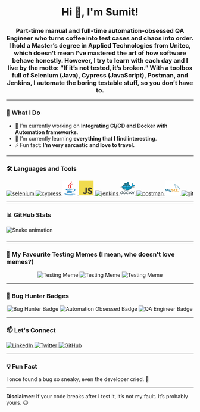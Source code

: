 <h1 align="center">Hi 👋, I'm Sumit!</h1>
<h3 align="center">Part-time manual and full-time automation-obsessed QA Engineer who turns coffee into test cases and chaos into order. I hold a Master’s degree in Applied Technologies from Unitec, which doesn't mean I’ve mastered the art of how software behave honestly. However, I try to learn with each day and I live by the motto: “If it’s not tested, it’s broken.” With a toolbox full of Selenium (Java), Cypress (JavaScript), Postman, and Jenkins, I automate the boring testable stuff, so you don’t have to.</h3>

---

### 🚀 **What I Do**
- 🔭 I’m currently working on **Integrating CI/CD and Docker with Automation frameworks**.
- 🌱 I’m currently learning **everything that I find interesting**.
- ⚡ Fun fact: **I'm very sarcastic and love to travel.**

---

### 🛠️ **Languages and Tools**
<p align="left">
  <a href="https://www.selenium.dev" target="_blank" rel="noreferrer"> 
    <img src="https://raw.githubusercontent.com/detain/svg-logos/780f25886640cef088af994181646db2f6b1a3f8/svg/selenium-logo.svg" alt="selenium" width="40" height="40"/> 
  </a>
  <a href="https://www.cypress.io" target="_blank" rel="noreferrer"> 
    <img src="https://raw.githubusercontent.com/simple-icons/simple-icons/6e46ec1fc23b60c8fd0d2f2ff46db82e16dbd75f/icons/cypress.svg" alt="cypress" width="40" height="40"/> 
  </a>
  <a href="https://www.java.com" target="_blank" rel="noreferrer"> 
    <img src="https://raw.githubusercontent.com/devicons/devicon/master/icons/java/java-original.svg" alt="java" width="40" height="40"/> 
  </a>
  <a href="https://developer.mozilla.org/en-US/docs/Web/JavaScript" target="_blank" rel="noreferrer"> 
    <img src="https://raw.githubusercontent.com/devicons/devicon/master/icons/javascript/javascript-original.svg" alt="javascript" width="40" height="40"/> 
  </a>
  <a href="https://www.jenkins.io" target="_blank" rel="noreferrer"> 
    <img src="https://www.vectorlogo.zone/logos/jenkins/jenkins-icon.svg" alt="jenkins" width="40" height="40"/> 
  </a>
  <a href="https://www.docker.com/" target="_blank" rel="noreferrer"> 
    <img src="https://raw.githubusercontent.com/devicons/devicon/master/icons/docker/docker-original-wordmark.svg" alt="docker" width="40" height="40"/> 
  </a>
  <a href="https://postman.com" target="_blank" rel="noreferrer"> 
    <img src="https://www.vectorlogo.zone/logos/getpostman/getpostman-icon.svg" alt="postman" width="40" height="40"/> 
  </a>
  <a href="https://www.mysql.com/" target="_blank" rel="noreferrer"> 
    <img src="https://raw.githubusercontent.com/devicons/devicon/master/icons/mysql/mysql-original-wordmark.svg" alt="mysql" width="40" height="40"/> 
  </a>
  <a href="https://git-scm.com/" target="_blank" rel="noreferrer"> 
    <img src="https://www.vectorlogo.zone/logos/git-scm/git-scm-icon.svg" alt="git" width="40" height="40"/> 
  </a>
</p>

---

### 📊 **GitHub Stats**


<img src="https://raw.githubusercontent.com/officialsummit/officialsummit/output/snake.svg" alt="Snake animation" />

###





---

### 🎯 **My Favourite Testing Memes (I mean, who doesn't love memes?)**
<p align="center">
    <img src="https://cdn-cekmh.nitrocdn.com/SlrtebQxNZbUBkfXeRIcTgUmxZsOSldb/assets/images/optimized/rev-ee81cca/codoid.com/wp-content/uploads/2023/02/Software-Development-Meme.jpg" alt="Testing Meme" width="300" />
  <img src="https://media2.giphy.com/media/v1.Y2lkPTc5MGI3NjExcnowcjBuYmduamx2N2gzaTR3amlyajltODhlY2d3OWZqNmxpaThzZCZlcD12MV9pbnRlcm5hbF9naWZfYnlfaWQmY3Q9Zw/51AhgeKNAamtcmcpGx/giphy.gif" alt="Testing Meme" width="300" />
  <img src="https://cdn-cekmh.nitrocdn.com/SlrtebQxNZbUBkfXeRIcTgUmxZsOSldb/assets/images/optimized/rev-ee81cca/codoid.com/wp-content/uploads/2024/01/Minions-Meme-01.jpg" alt="Testing Meme" width="300" />
  

  
</p>

---

### 🐞 **Bug Hunter Badges**
<p align="center">
  <img src="https://img.shields.io/badge/Bug%20Hunter-Extraordinaire-red" alt="Bug Hunter Badge" />
  <img src="https://img.shields.io/badge/Automation-Obsessed-blue" alt="Automation Obsessed Badge" />
  <img src="https://img.shields.io/badge/QA-Engineer-green" alt="QA Engineer Badge" />
</p>

---

### 📫 **Let's Connect**
<p align="left">
  <a href="https://www.linkedin.com/in/your-profile/" target="_blank">
    <img src="https://img.shields.io/badge/LinkedIn-0077B5?style=for-the-badge&logo=linkedin&logoColor=white" alt="LinkedIn" />
  </a>
  <a href="https://twitter.com/your-handle" target="_blank">
    <img src="https://img.shields.io/badge/Twitter-1DA1F2?style=for-the-badge&logo=twitter&logoColor=white" alt="Twitter" />
  </a>
  <a href="https://github.com/officialsummit" target="_blank">
    <img src="https://img.shields.io/badge/GitHub-100000?style=for-the-badge&logo=github&logoColor=white" alt="GitHub" />
  </a>
</p>

---

### 💡 **Fun Fact**
I once found a bug so sneaky, even the developer cried. 🐛

---

**Disclaimer**: If your code breaks after I test it, it’s not my fault. It’s probably yours. 😉
